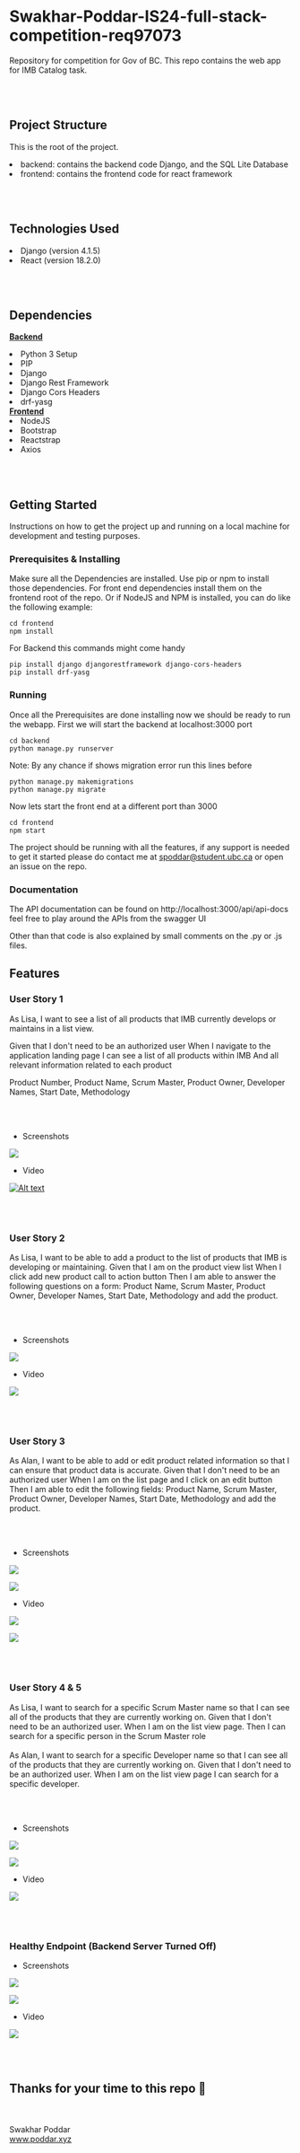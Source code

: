 # Swakhar-Poddar-IS24-full-stack-competition-req97073

Repository for competition for Gov of BC. This repo contains the web app for IMB Catalog task.

<br></br>

## Project Structure

This is the root of the project.

<li> backend: contains the backend code Django, and the SQL Lite Database </li>
<li> frontend: contains the frontend code for react framework </li>

<br></br>

## Technologies Used

<li> Django (version 4.1.5) </li>
<li> React (version 18.2.0) </li>

<br></br>

## Dependencies

<b><u> Backend </u></b>

<li> Python 3 Setup </li>
<li> PIP </li>
<li> Django </li>
<li> Django Rest Framework </li>
<li> Django Cors Headers </li>
<li> drf-yasg </li>
<b><u> Frontend </u></b>
<li> NodeJS </li>
<li> Bootstrap </li>
<li> Reactstrap </li>
<li> Axios </li>

<br></br>

## Getting Started

Instructions on how to get the project up and running on a local machine for development and testing purposes.

### Prerequisites & Installing

Make sure all the Dependencies are installed. Use pip or npm to install those dependencies. For front end dependencies install them on the frontend root of the repo. Or if NodeJS and NPM is installed, you can do like the following example:

```
cd frontend
npm install
```

For Backend this commands might come handy

```
pip install django djangorestframework django-cors-headers
pip install drf-yasg
```

### Running

Once all the Prerequisites are done installing now we should be ready to run the webapp. First we will start the backend at localhost:3000 port

```
cd backend
python manage.py runserver
```

Note: By any chance if shows migration error run this lines before

```
python manage.py makemigrations
python manage.py migrate
```

Now lets start the front end at a different port than 3000

```
cd frontend
npm start
```

The project should be running with all the features, if any support is needed to get it started please do contact me at spoddar@student.ubc.ca or open an issue on the repo.

### Documentation

The API documentation can be found on http://localhost:3000/api/api-docs feel free to play around the APIs from the swagger UI

Other than that code is also explained by small comments on the .py or .js files.

## Features

### User Story 1

As Lisa, I want to see a list of all products that IMB currently develops or maintains in a list view.

Given that I don't need to be an authorized user
When I navigate to the application landing page
I can see a list of all products within IMB
And all relevant information related to each product

Product Number, Product Name, Scrum Master, Product Owner, Developer Names, Start Date, Methodology

<br></br>

- Screenshots

![](./ss/us1.png)

- Video

[![Alt text](https://img.youtube.com/watch?v=oldwQpbMjBw.jpg)](https://www.youtube.com/watch?v=oldwQpbMjBw)

<br></br>

### User Story 2

As Lisa, I want to be able to add a product to the list of products that IMB is developing or maintaining. Given that I am on the product view list
When I click add new product call to action button
Then I am able to answer the following questions on a form: Product Name, Scrum Master, Product Owner, Developer Names, Start Date, Methodology and add the product.

<br></br>

- Screenshots

![](./ss/us2.png)

- Video

[![](https://img.youtube.com/watch?v=0bltztDUEtM&feature=youtu.be.jpg)](https://www.youtube.com/watch?v=0bltztDUEtM&feature=youtu.be)

<br></br>

### User Story 3

As Alan, I want to be able to add or edit product related information so that I can ensure that product data is accurate. Given that I don't need to be an authorized user When I am on the list page and I click on an edit button
Then I am able to edit the following fields: Product Name, Scrum Master, Product Owner, Developer Names, Start Date, Methodology and add the product.

<br></br>

- Screenshots

![](./ss/us3.png)

![](./ss/us3_2.png)

- Video

[![](https://img.youtube.com/watch?v=3zOP2-c-A58.jpg)](https://www.youtube.com/watch?v=3zOP2-c-A58)

[![](https://img.youtube.com/watch?v=vMu7rA3RO-E.jpg)](https://www.youtube.com/watch?v=vMu7rA3RO-E)

<br></br>

### User Story 4 & 5

As Lisa, I want to search for a specific Scrum Master name so that I can see all of the products that they are currently working on. Given that I don't need to be an authorized user. When I am on the list view page. Then I can search for a specific person in the Scrum Master role
<br></br>
As Alan, I want to search for a specific Developer name so that I can see all of the products that they are currently working on. Given that I don't need to be an authorized user. When I am on the list view page I can search for a specific developer.

<br></br>

- Screenshots

![](./ss/usb.png)

![](./ss/usb_2.png)

- Video

[![](https://img.youtube.com/watch?v=7xow1NUcSXQ.jpg)](https://www.youtube.com/watch?v=7xow1NUcSXQ)

<br></br>

### Healthy Endpoint (Backend Server Turned Off)

- Screenshots

![](./ss/not%20healthy_2.png)

![](./ss/not%20healthy.png)

- Video

[![](https://img.youtube.com/watch?v=xNtEslyE2bg.jpg)](https://www.youtube.com/watch?v=xNtEslyE2bg)

<br></br>

## Thanks for your time to this repo 🙌
<br></br> 
Swakhar Poddar
<br>
www.poddar.xyz 